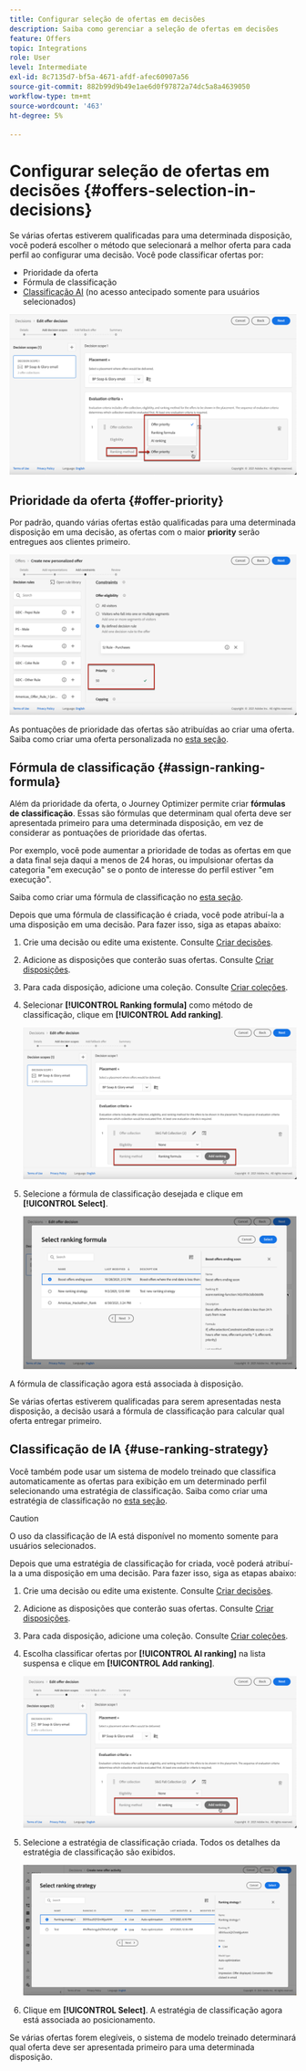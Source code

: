 ```yaml
---
title: Configurar seleção de ofertas em decisões
description: Saiba como gerenciar a seleção de ofertas em decisões
feature: Offers
topic: Integrations
role: User
level: Intermediate
exl-id: 8c7135d7-bf5a-4671-afdf-afec60907a56
source-git-commit: 882b99d9b49e1ae6d0f97872a74dc5a8a4639050
workflow-type: tm+mt
source-wordcount: '463'
ht-degree: 5%

---
```


# Configurar seleção de ofertas em decisões {#offers-selection-in-decisions}

Se várias ofertas estiverem qualificadas para uma determinada disposição, você poderá escolher o método que selecionará a melhor oferta para cada perfil ao configurar uma decisão. Você pode classificar ofertas por:
* Prioridade da oferta
* Fórmula de classificação
* [Classificação AI](#use-ranking-strategy) (no acesso antecipado somente para usuários selecionados)

![](../assets/offer-rank-by.png)

## Prioridade da oferta {#offer-priority}

Por padrão, quando várias ofertas estão qualificadas para uma determinada disposição em uma decisão, as ofertas com o maior **priority** serão entregues aos clientes primeiro.

![](../assets/offer-priority.png)

As pontuações de prioridade das ofertas são atribuídas ao criar uma oferta. Saiba como criar uma oferta personalizada no [esta seção](../offer-library/creating-personalized-offers.md).

## Fórmula de classificação {#assign-ranking-formula}

Além da prioridade da oferta, o Journey Optimizer permite criar **fórmulas de classificação**. Essas são fórmulas que determinam qual oferta deve ser apresentada primeiro para uma determinada disposição, em vez de considerar as pontuações de prioridade das ofertas.

Por exemplo, você pode aumentar a prioridade de todas as ofertas em que a data final seja daqui a menos de 24 horas, ou impulsionar ofertas da categoria &quot;em execução&quot; se o ponto de interesse do perfil estiver &quot;em execução&quot;.

Saiba como criar uma fórmula de classificação no [esta seção](../offer-library/create-ranking-formulas.md).

Depois que uma fórmula de classificação é criada, você pode atribuí-la a uma disposição em uma decisão. Para fazer isso, siga as etapas abaixo:

1. Crie uma decisão ou edite uma existente. Consulte [Criar decisões](../offer-activities/create-offer-activities.md).

1. Adicione as disposições que conterão suas ofertas. Consulte [Criar disposições](../offer-library/creating-placements.md).

1. Para cada disposição, adicione uma coleção. Consulte [Criar coleções](../offer-library/creating-collections.md).

1. Selecionar **[!UICONTROL Ranking formula]** como método de classificação, clique em **[!UICONTROL Add ranking]**.

   ![](../assets/offer-activity-ranking.png)

1. Selecione a fórmula de classificação desejada e clique em **[!UICONTROL Select]**.

   ![](../assets/ranking-selection.png)

A fórmula de classificação agora está associada à disposição.

Se várias ofertas estiverem qualificadas para serem apresentadas nesta disposição, a decisão usará a fórmula de classificação para calcular qual oferta entregar primeiro.

## Classificação de IA {#use-ranking-strategy}

<!--If you are an [Adobe Experience Platform](https://experienceleague.adobe.com/docs/experience-platform/landing/home.html){target="_blank"} user leveraging the **Offer Decisioning** application service,-->

Você também pode usar um sistema de modelo treinado que classifica automaticamente as ofertas para exibição em um determinado perfil selecionando uma estratégia de classificação. Saiba como criar uma estratégia de classificação no [esta seção](../offer-library/create-ranking-strategies.md).

>[!CAUTION]
>
>O uso da classificação de IA está disponível no momento somente para usuários selecionados.

Depois que uma estratégia de classificação for criada, você poderá atribuí-la a uma disposição em uma decisão. Para fazer isso, siga as etapas abaixo:

1. Crie uma decisão ou edite uma existente. Consulte [Criar decisões](../offer-activities/create-offer-activities.md).

1. Adicione as disposições que conterão suas ofertas. Consulte [Criar disposições](../offer-library/creating-placements.md).

1. Para cada disposição, adicione uma coleção. Consulte [Criar coleções](../offer-library/creating-collections.md).

1. Escolha classificar ofertas por **[!UICONTROL AI ranking]** na lista suspensa e clique em **[!UICONTROL Add ranking]**.

   ![](../assets/ranking-selection-ai-ranking.png)

1. Selecione a estratégia de classificação criada. Todos os detalhes da estratégia de classificação são exibidos.

   ![](../assets/ranking-selection-ai-ranking-selected.png)

1. Clique em **[!UICONTROL Select]**. A estratégia de classificação agora está associada ao posicionamento.

Se várias ofertas forem elegíveis, o sistema de modelo treinado determinará qual oferta deve ser apresentada primeiro para uma determinada disposição.

